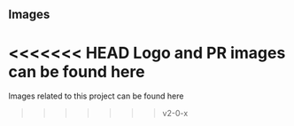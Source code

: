 ## Images

<<<<<<< HEAD
Logo and PR images can be found here
=======
Images related to this project can be found here
>>>>>>> v2-0-x

